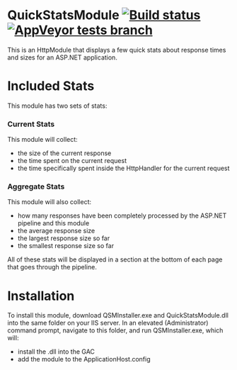 QuickStatsModule [![Build status](https://ci.appveyor.com/api/projects/status/ijwnm38fdokgnid6?svg=true) ![AppVeyor tests branch](https://img.shields.io/appveyor/tests/tjcertified/quickstatsmodule/master.svg)](https://ci.appveyor.com/project/tjcertified/quickstatsmodule)
================

This is an HttpModule that displays a few quick stats about response times and sizes for an ASP.NET application.

# Included Stats
This module has two sets of stats:

### Current Stats
This module will collect:
- the size of the current response 
- the time spent on the current request
- the time specifically spent inside the HttpHandler for the current request

### Aggregate Stats
This module will also collect:
- how many responses have been completely processed by the ASP.NET pipeline and this module
- the average response size
- the largest response size so far
- the smallest response size so far

All of these stats will be displayed in a section at the bottom of each page that goes through the pipeline.

# Installation
To install this module, download QSMInstaller.exe and QuickStatsModule.dll into the same folder on your IIS server. In an elevated (Administrator) command prompt, navigate to this folder, and run QSMInstaller.exe, which will:
- install the .dll into the GAC
- add the module to the ApplicationHost.config